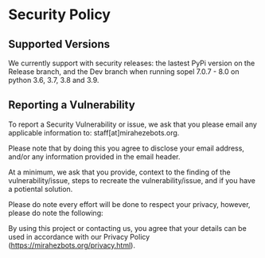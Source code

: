 # Security Policy

## Supported Versions

We currently support with security releases: the lastest PyPi version on the Release branch, and the Dev branch when running sopel 7.0.7 - 8.0 on python 3.6, 3.7, 3.8 and 3.9.


## Reporting a Vulnerability


To report a Security Vulnerability or issue, we ask that you please email any applicable information to: staff[at]mirahezebots.org.

Please note that by doing this you agree to disclose your email address, and/or any information provided in the email header.

At a minimum, we ask that you provide, context to the finding of the vulnerability/issue, steps to recreate the vulnerability/issue, and if you have a potiental solution.

Please do note every effort will be done to respect your privacy, however, please do note the following:

By using this project or contacting us, you agree that your details can be used in accordance with our Privacy Policy (https://mirahezbots.org/privacy.html).
